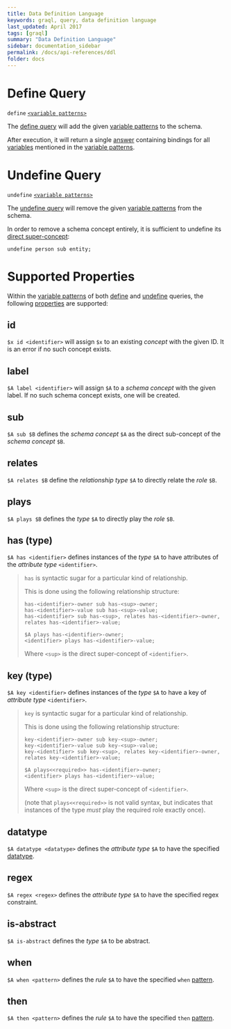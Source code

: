 ```yaml
---
title: Data Definition Language
keywords: graql, query, data definition language
last_updated: April 2017
tags: [graql]
summary: "Data Definition Language"
sidebar: documentation_sidebar
permalink: /docs/api-references/ddl
folder: docs
---
```


# Define Query

`define` [`<variable patterns>`](../querying-data/overview#variable-pattern)

The [define query](#define-query) will add the given [variable patterns](../querying-data/overview#variable-pattern) to the schema.

After execution, it will return a single [answer](../querying-data/overview#answer) containing bindings for all
[variables](../querying-data/overview#variable) mentioned in the [variable patterns](../querying-data/overview#variable-pattern).

# Undefine Query

`undefine` [`<variable patterns>`](../querying-data/overview#variable-pattern)

The [undefine query](#undefine-query) will remove the given [variable patterns](../querying-data/overview#variable-pattern) from the
schema.

In order to remove a schema concept entirely, it is sufficient to undefine its [direct super-concept](#sub):

<!-- Ignored so we don't delete the person type for real -->
```graql-test-ignore
undefine person sub entity;
```

# Supported Properties

Within the [variable patterns](../querying-data/overview#variable-pattern) of both [define](#define-query) and
[undefine](#undefine-query) queries, the following [properties](../querying-data/overview#property) are supported:

## id

`$x id <identifier>` will assign `$x` to an existing _concept_ with the given ID. It is an error if no such concept
exists.

## label

`$A label <identifier>` will assign `$A` to a _schema concept_ with the given label. If no such schema concept exists,
one will be created.

## sub

`$A sub $B` defines the _schema concept_ `$A` as the direct sub-concept of the _schema concept_ `$B`.

## relates

`$A relates $B` define the _relationship type_ `$A` to directly relate the _role_ `$B`.

## plays

`$A plays $B` defines the _type_ `$A` to directly play the _role_ `$B`.

## has (type)

`$A has <identifier>` defines instances of the _type_ `$A` to have attributes of the _attribute type_ `<identifier>`.

> `has` is syntactic sugar for a particular kind of relationship.
>
> This is done using the following relationship structure:
> ```graql-test-ignore
> has-<identifier>-owner sub has-<sup>-owner;
> has-<identifier>-value sub has-<sup>-value;
> has-<identifier> sub has-<sup>, relates has-<identifier>-owner, relates has-<identifier>-value;
>
> $A plays has-<identifier>-owner;
> <identifier> plays has-<identifier>-value;
> ```
> Where `<sup>` is the direct super-concept of `<identifier>`.

## key (type)

`$A key <identifier>` defines instances of the _type_ `$A` to have a key of _attribute type_ `<identifier>`.

> `key` is syntactic sugar for a particular kind of relationship.
>
> This is done using the following relationship structure:
> ```graql-test-ignore
> key-<identifier>-owner sub key-<sup>-owner;
> key-<identifier>-value sub key-<sup>-value;
> key-<identifier> sub key-<sup>, relates key-<identifier>-owner, relates key-<identifier>-value;
>
> $A plays<<required>> has-<identifier>-owner;
> <identifier> plays has-<identifier>-value;
> ```
> Where `<sup>` is the direct super-concept of `<identifier>`.
> <!-- TODO: This is pretty bad -->
> (note that `plays<<required>>` is not valid syntax, but indicates that instances of the type _must_ play the required
> role exactly once).

## datatype

`$A datatype <datatype>` defines the _attribute type_ `$A` to have the specified
[datatype](../querying-data/overview#value).

## regex

`$A regex <regex>` defines the _attribute type_ `$A` to have the specified regex constraint.

## is-abstract

`$A is-abstract` defines the _type_ `$A` to be abstract.

## when

`$A when <pattern>` defines the _rule_ `$A` to have the specified `when` [pattern](./dml.html#pattern).

## then

`$A then <pattern>` defines the _rule_ `$A` to have the specified `then` [pattern](./dml.html#pattern).
